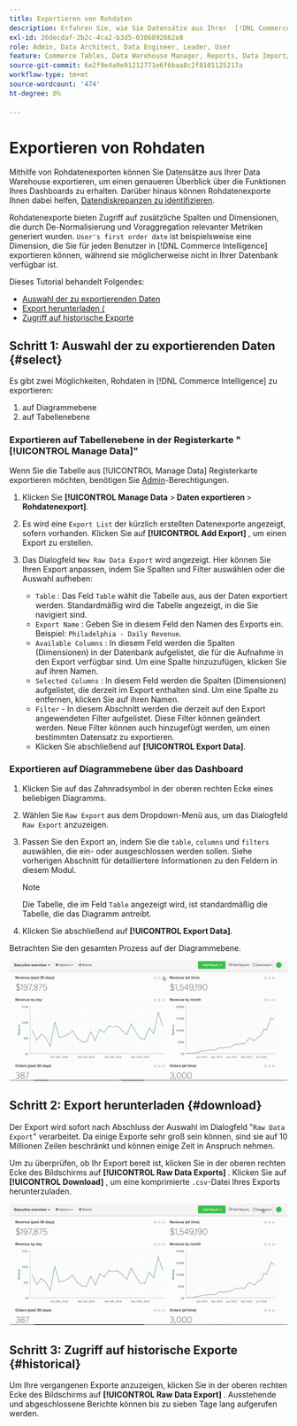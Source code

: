 ```yaml
---
title: Exportieren von Rohdaten
description: Erfahren Sie, wie Sie Datensätze aus Ihrer  [!DNL Commerce Intelligence] Data Warehouse exportieren, um sich einen genaueren Überblick über die Funktionen Ihres Dashboards zu verschaffen.
exl-id: 26decdaf-2b2c-4ca2-b3d5-0386892662e8
role: Admin, Data Architect, Data Engineer, Leader, User
feature: Commerce Tables, Data Warehouse Manager, Reports, Data Import/Export
source-git-commit: 6e2f9e4a9e91212771e6f6baa8c2f8101125217a
workflow-type: tm+mt
source-wordcount: '474'
ht-degree: 0%

---
```


# Exportieren von Rohdaten

Mithilfe von Rohdatenexporten können Sie Datensätze aus Ihrer Data Warehouse exportieren, um einen genaueren Überblick über die Funktionen Ihres Dashboards zu erhalten. Darüber hinaus können Rohdatenexporte Ihnen dabei helfen, [Datendiskrepanzen zu identifizieren](https://experienceleague.adobe.com/docs/commerce-knowledge-base/kb/troubleshooting/miscellaneous/using-data-exports-to-pinpoint-discrepancies.html?lang=de).

Rohdatenexporte bieten Zugriff auf zusätzliche Spalten und Dimensionen, die durch De-Normalisierung und Voraggregation relevanter Metriken generiert wurden. `User's first order date` ist beispielsweise eine Dimension, die Sie für jeden Benutzer in [!DNL Commerce Intelligence] exportieren können, während sie möglicherweise nicht in Ihrer Datenbank verfügbar ist.

Dieses Tutorial behandelt Folgendes:

* [Auswahl der zu exportierenden Daten](#select)
* [Export herunterladen (](#download)
* [Zugriff auf historische Exporte](#historical)

## Schritt 1: Auswahl der zu exportierenden Daten {#select}

Es gibt zwei Möglichkeiten, Rohdaten in [!DNL Commerce Intelligence] zu exportieren:

1. auf Diagrammebene
1. auf Tabellenebene

### Exportieren auf Tabellenebene in der Registerkarte &quot;[!UICONTROL Manage Data]&quot;

Wenn Sie die Tabelle aus [!UICONTROL Manage Data] Registerkarte exportieren möchten, benötigen Sie [Admin](../administrator/user-management/user-management.md)-Berechtigungen.

1. Klicken Sie **[!UICONTROL Manage Data** > **&#x200B; Daten exportieren &#x200B;**> **Rohdatenexport]**.
1. Es wird eine `Export List` der kürzlich erstellten Datenexporte angezeigt, sofern vorhanden. Klicken Sie auf **[!UICONTROL Add Export]** , um einen Export zu erstellen.
1. Das Dialogfeld `New Raw Data Export` wird angezeigt. Hier können Sie Ihren Export anpassen, indem Sie Spalten und Filter auswählen oder die Auswahl aufheben:

   * `Table` : Das Feld `Table` wählt die Tabelle aus, aus der Daten exportiert werden. Standardmäßig wird die Tabelle angezeigt, in die Sie navigiert sind.
   * `Export Name` : Geben Sie in diesem Feld den Namen des Exports ein. Beispiel: `Philadelphia - Daily Revenue`.
   * `Available Columns` : In diesem Feld werden die Spalten (Dimensionen) in der Datenbank aufgelistet, die für die Aufnahme in den Export verfügbar sind. Um eine Spalte hinzuzufügen, klicken Sie auf ihren Namen.
   * `Selected Columns` : In diesem Feld werden die Spalten (Dimensionen) aufgelistet, die derzeit im Export enthalten sind. Um eine Spalte zu entfernen, klicken Sie auf ihren Namen.
   * `Filter` - In diesem Abschnitt werden die derzeit auf den Export angewendeten Filter aufgelistet. Diese Filter können geändert werden. Neue Filter können auch hinzugefügt werden, um einen bestimmten Datensatz zu exportieren.
   * Klicken Sie abschließend auf **[!UICONTROL Export Data]**.

### Exportieren auf Diagrammebene über das Dashboard

1. Klicken Sie auf das Zahnradsymbol in der oberen rechten Ecke eines beliebigen Diagramms.

1. Wählen Sie `Raw Export` aus dem Dropdown-Menü aus, um das Dialogfeld `Raw Export` anzuzeigen.

1. Passen Sie den Export an, indem Sie die `table`, `columns` und `filters` auswählen, die ein- oder ausgeschlossen werden sollen. Siehe vorherigen Abschnitt für detailliertere Informationen zu den Feldern in diesem Modul.

   >[!NOTE]
   >
   >Die Tabelle, die im Feld `Table` angezeigt wird, ist standardmäßig die Tabelle, die das Diagramm antreibt.

1. Klicken Sie abschließend auf **[!UICONTROL Export Data]**.

Betrachten Sie den gesamten Prozess auf der Diagrammebene.

![](../assets/Chart-level_export.gif)

## Schritt 2: Export herunterladen {#download}

Der Export wird sofort nach Abschluss der Auswahl im Dialogfeld &quot;`Raw Data Export`&quot; verarbeitet. Da einige Exporte sehr groß sein können, sind sie auf 10 Millionen Zeilen beschränkt und können einige Zeit in Anspruch nehmen.

Um zu überprüfen, ob Ihr Export bereit ist, klicken Sie in der oberen rechten Ecke des Bildschirms auf **[!UICONTROL Raw Data Exports]** . Klicken Sie auf **[!UICONTROL Download]** , um eine komprimierte `.csv`-Datei Ihres Exports herunterzuladen.

![](../assets/Downloading_export.gif)

## Schritt 3: Zugriff auf historische Exporte {#historical}

Um Ihre vergangenen Exporte anzuzeigen, klicken Sie in der oberen rechten Ecke des Bildschirms auf **[!UICONTROL Raw Data Export]** . Ausstehende und abgeschlossene Berichte können bis zu sieben Tage lang aufgerufen werden.
